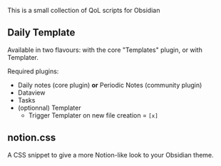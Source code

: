 This is a small collection of QoL scripts for Obsidian


## Daily Template

Available in two flavours: with the core "Templates" plugin, or with Templater.

Required plugins:
- Daily notes (core plugin) **or** Periodic Notes (community plugin)
- Dataview
- Tasks
- (optionnal) Templater
  - Trigger Templater on new file creation = `[x]`

## notion.css

A CSS snippet to give a more Notion-like look to your Obsidian theme.
